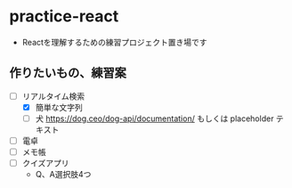 # practice-react

- Reactを理解するための練習プロジェクト置き場です

## 作りたいもの、練習案

- [ ] リアルタイム検索
  - [x] 簡単な文字列
  - [ ] 犬 https://dog.ceo/dog-api/documentation/ もしくは placeholder テキスト
- [ ] 電卓
- [ ] メモ帳
- [ ] クイズアプリ
  - Q、A選択肢4つ